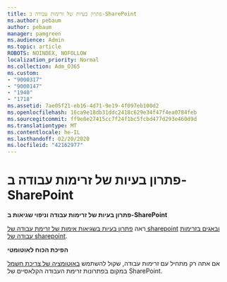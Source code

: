 ```yaml
---
title: פתרון בעיות של זרימות עבודה ב-SharePoint
ms.author: pebaum
author: pebaum
manager: pamgreen
ms.audience: Admin
ms.topic: article
ROBOTS: NOINDEX, NOFOLLOW
localization_priority: Normal
ms.collection: Adm_O365
ms.custom:
- "9000317"
- "9000147"
- "1940"
- "1718"
ms.assetid: 7ae05f21-eb16-4d71-9e19-4f097eb100d2
ms.openlocfilehash: 16ca9e18db31ddc2418c629e34f47f4ea0784feb
ms.sourcegitcommit: ff9e8e27415cc7f24f1bc5fcbd477d293e460d9d
ms.translationtype: MT
ms.contentlocale: he-IL
ms.lasthandoff: 02/20/2020
ms.locfileid: "42162977"
---
```

# <a name="troubleshoot-workflows-in-sharepoint"></a>פתרון בעיות של זרימות עבודה ב-SharePoint

**פתרון בעיות של זרימות עבודה וניפוי שגיאות ב-SharePoint**

ראה [פתרון בעיות בשגיאות אימות של זרימת עבודה של sharepoint](https://docs.microsoft.com/sharepoint/dev/general-development/troubleshooting-sharepoint-server-workflow-validation-errors-in-visio) [ובאגים בזרימות עבודה של sharepoint](https://docs.microsoft.com/sharepoint/dev/general-development/debugging-sharepoint-server-workflows).

**הפיכת הכוח לאוטומטי**

אם אתה רק מתחיל עם זרימות עבודה, שקול להשתמש [באוטומציה של צריכת חשמל](https://docs.microsoft.com/power-automate/modern-approvals) במקום בפתרונות זרימת העבודה הקלאסיים של SharePoint.
